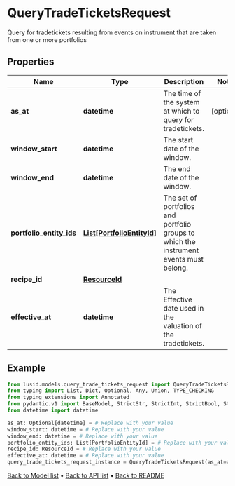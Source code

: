 # QueryTradeTicketsRequest

Query for tradetickets resulting from events on instrument that are taken from one or more portfolios
## Properties
Name | Type | Description | Notes
------------ | ------------- | ------------- | -------------
**as_at** | **datetime** | The time of the system at which to query for tradetickets. | [optional] 
**window_start** | **datetime** | The start date of the window. | 
**window_end** | **datetime** | The end date of the window. | 
**portfolio_entity_ids** | [**List[PortfolioEntityId]**](PortfolioEntityId.md) | The set of portfolios and portfolio groups to which the instrument events must belong. | 
**recipe_id** | [**ResourceId**](ResourceId.md) |  | 
**effective_at** | **datetime** | The Effective date used in the valuation of the tradetickets. | 
## Example

```python
from lusid.models.query_trade_tickets_request import QueryTradeTicketsRequest
from typing import List, Dict, Optional, Any, Union, TYPE_CHECKING
from typing_extensions import Annotated
from pydantic.v1 import BaseModel, StrictStr, StrictInt, StrictBool, StrictFloat, StrictBytes, Field, validator, ValidationError, conlist, constr
from datetime import datetime

as_at: Optional[datetime] = # Replace with your value
window_start: datetime = # Replace with your value
window_end: datetime = # Replace with your value
portfolio_entity_ids: List[PortfolioEntityId] = # Replace with your value
recipe_id: ResourceId = # Replace with your value
effective_at: datetime = # Replace with your value
query_trade_tickets_request_instance = QueryTradeTicketsRequest(as_at=as_at, window_start=window_start, window_end=window_end, portfolio_entity_ids=portfolio_entity_ids, recipe_id=recipe_id, effective_at=effective_at)

```

[Back to Model list](../README.md#documentation-for-models) &#8226; [Back to API list](../README.md#documentation-for-api-endpoints) &#8226; [Back to README](../README.md)

